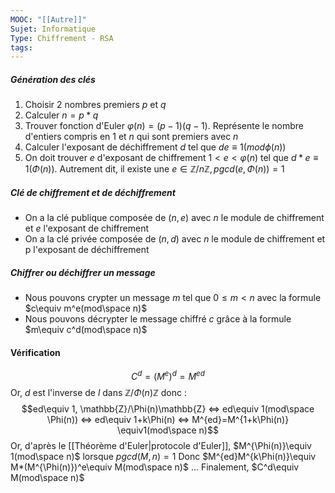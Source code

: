```yaml
---
MOOC: "[[Autre]]"
Sujet: Informatique
Type: Chiffrement - RSA
tags:
---
```

##### Génération des clés
1. Choisir 2 nombres premiers $p$ et $q$
2. Calculer $n=p*q$
3. Trouver fonction d'Euler $φ(n)=(p-1)(q-1)$. Représente le nombre d'entiers compris en 1 et $n$ qui sont premiers avec $n$
4. Calculer l'exposant de déchiffrement $d$ tel que $de≡1(modϕ(n))$
5. On doit trouver $e$ d'exposant de chiffrement $1<e<φ(n)$ tel que $d*e\equiv 1(\Phi(n))$. Autrement dit, il existe une $e\in\mathbb{Z}/n\mathbb{Z}, pgcd(e, \Phi(n)) = 1$
##### Clé de chiffrement et de déchiffrement
- On a la clé publique composée de $(n, e)$ avec $n$ le module de chiffrement et $e$ l'exposant de chiffrement
- On a la clé privée composée de $(n, d)$ avec $n$  le module de chiffrement et p l'exposant de déchiffrement
##### Chiffrer ou déchiffrer un message
- Nous pouvons crypter un message $m$ tel que $0\le m<n$ avec la formule $c\equiv m^e(mod\space n)$
- Nous pouvons décrypter le message chiffré $c$ grâce à la formule $m\equiv c^d(mod\space n)$
#### Vérification
$$C^d=(M^e)^d=M^{ed}$$ Or, $d$ est l'inverse de $l$ dans $\mathbb{Z}/\Phi(n)\mathbb{Z}$ donc :  $$ed\equiv 1, \mathbb{Z}/\Phi(n)\mathbb{Z} ⇔ ed\equiv 1(mod\space \Phi(n)) ⇔ ed\equiv 1+k\Phi(n) ⇔ M^{ed}=M^{1+k\Phi(n)} \equiv1(mod\space n)$$
Or, d'après le [[Théorème d'Euler|protocole d'Euler]], $M^{\Phi(n)}\equiv 1(mod\space n)$ lorsque $pgcd(M, n) = 1$
Donc $M^{ed}M^{k\Phi(n)}\equiv M*(M^{\Phi(n)})^e\equiv M(mod\space n)$ ...
Finalement, $C^d\equiv M(mod\space n)$ 